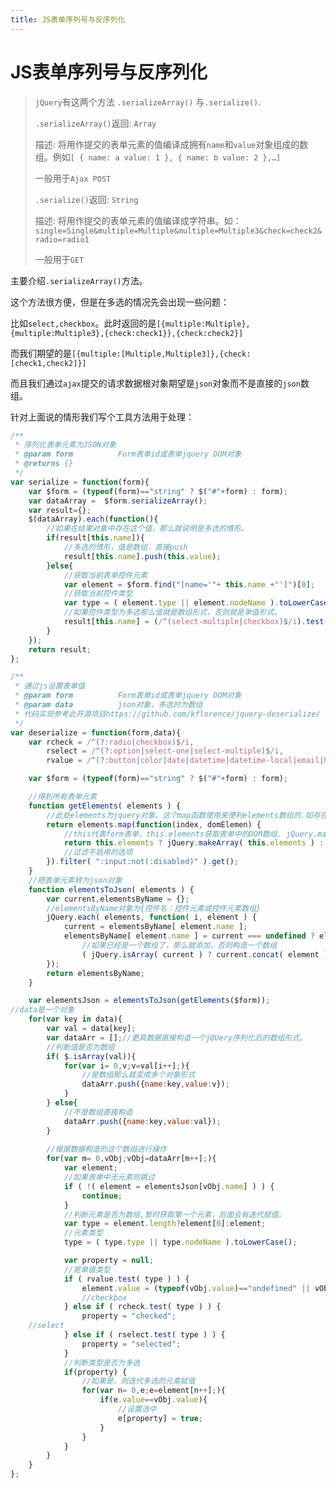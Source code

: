 ```yaml
---
title: JS表单序列号与反序列化
---
```

# JS表单序列号与反序列化

> `jQuery`有这两个方法 `.serializeArray()` 与`.serialize()`.
>
> `.serializeArray()`返回: `Array`
>
> 描述: 将用作提交的表单元素的值编译成拥有`name`和`value`对象组成的数组。例如`[ { name: a value: 1 }, { name: b value: 2 },…]`
>
> 一般用于`Ajax POST`
>
> `.serialize()`返回: `String`
>
> 描述: 将用作提交的表单元素的值编译成字符串。如：`single=Single&multiple=Multiple&multiple=Multiple3&check=check2&radio=radio1`
>
> 一般用于`GET`

主要介绍`.serializeArray()`方法。

这个方法很方便，但是在多选的情况先会出现一些问题：

比如`select,checkbox`。此时返回的是`[{multiple:Multiple},{multiple:Multiple3},{check:check1}},{check:check2}]`

而我们期望的是`[{multiple:[Multiple,Multiple3]},{check:[check1,check2]}]`

而且我们通过`ajax`提交的请求数据根对象期望是`json`对象而不是直接的`json`数组。

针对上面说的情形我们写个工具方法用于处理：

```javascript
/**
 * 序列化表单元素为JSON对象
 * @param form          Form表单id或表单jquery DOM对象
 * @returns {}
 */
var serialize = function(form){
    var $form = (typeof(form)=="string" ? $("#"+form) : form);
    var dataArray =  $form.serializeArray();
    var result={};
    $(dataArray).each(function(){
        //如果在结果对象中存在这个值，那么就说明是多选的情形。
        if(result[this.name]){
            //多选的情形，值是数组，直接push
            result[this.name].push(this.value);
        }else{
            //获取当前表单控件元素
            var element = $form.find("[name='"+ this.name +"']")[0];
            //获取当前控件类型
            var type = ( element.type || element.nodeName ).toLowerCase();
            //如果控件类型为多选那么值就是数组形式，否则就是单值形式。
            result[this.name] = (/^(select-multiple|checkbox)$/i).test(type) ? [this.value] : this.value;
        }
    });
    return result;
};
```

```javascript
/**
 * 通过js设置表单值
 * @param form          Form表单id或表单jquery DOM对象
 * @param data          json对象，多选时为数组
 * 代码实现参考此开源项目https://github.com/kflorence/jquery-deserialize/
 */
var deserialize = function(form,data){
    var rcheck = /^(?:radio|checkbox)$/i,
        rselect = /^(?:option|select-one|select-multiple)$/i,
        rvalue = /^(?:button|color|date|datetime|datetime-local|email|hidden|month|number|password|range|reset|search|submit|tel|text|textarea|time|url|week)$/i;

    var $form = (typeof(form)=="string" ? $("#"+form) : form);

    //得到所有表单元素
    function getElements( elements ) {
        //此处elements为jquery对象。这个map函数使用来便利elements数组的.如存在多个form表单，则便利多个form表单
        return elements.map(function(index, domElemen) {
            //this代表form表单，this.elements获取表单中的DOM数组. jQuery.makeArray 转换一个类似数组的对象成为真正的JavaScript数组。
            return this.elements ? jQuery.makeArray( this.elements ) : this;
            //过滤不启用的选项
        }).filter( ":input:not(:disabled)" ).get();
    }
    //把表单元素转为json对象
    function elementsToJson( elements ) {
        var current,elementsByName = {};
        //elementsByName对象为{控件名：控件元素或控件元素数组}
        jQuery.each( elements, function( i, element ) {
            current = elementsByName[ element.name ];
            elementsByName[ element.name ] = current === undefined ? element :
                //如果已经是一个数组了，那么就添加，否则构造一个数组
                ( jQuery.isArray( current ) ? current.concat( element ) : [ current, element ] );
        });
        return elementsByName;
    }

    var elementsJson = elementsToJson(getElements($form));
//data是一个对象
    for(var key in data){
        var val = data[key];
        var dataArr = [];//更具数据直接构造一个jQUery序列化后的数组形式。
        //判断值是否为数组
        if( $.isArray(val)){
            for(var i= 0,v;v=val[i++];){
                //是数组那么就变成多个对象形式
                dataArr.push({name:key,value:v});
            }
        } else{
            //不是数组直接构造
            dataArr.push({name:key,value:val});
        }
        
        //根据数据构造的这个数组进行操作
        for(var m= 0,vObj;vObj=dataArr[m++];){
            var element;
            //如果表单中无元素则跳过
            if ( !( element = elementsJson[vObj.name] ) ) {
                continue;
            }
            //判断元素是否为数组,暂时获取第一个元素，后面会有迭代赋值。
            var type = element.length?element[0]:element;
            //元素类型
            type = ( type.type || type.nodeName ).toLowerCase();

            var property = null;
            //是单值类型
            if ( rvalue.test( type ) ) {
                element.value = (typeof(vObj.value)=="undefined" || vObj.value==null)?"":vObj.value;
                //checkbox
            } else if ( rcheck.test( type ) ) {
                property = "checked";
    //select
            } else if ( rselect.test( type ) ) {
                property = "selected";
            }
            //判断类型是否为多选
            if(property) {
                //如果是，则迭代多选的元素赋值
                for(var n= 0,e;e=element[n++];){
                    if(e.value==vObj.value){
                        //设置选中
                        e[property] = true;
                    }
                }
            }
        }
    }
};
```